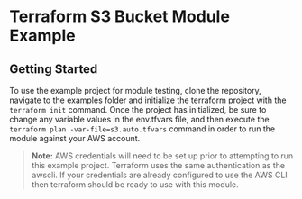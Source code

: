 # Terraform S3 Bucket Module Example

## Getting Started

To use the example project for module testing, clone the repository, navigate to the examples folder and initialize the terraform project with the `terraform init` command. Once the project has initialized, be sure to change any variable values in the env.tfvars file, and then execute the `terraform plan -var-file=s3.auto.tfvars` command in order to run the module against your AWS account.

> __Note:__ AWS credentials will need to be set up prior to attempting to run this example project. Terraform uses the same authentication as the awscli. If your credentials are already configured to use the AWS CLI then terraform should be ready to use with this module.
